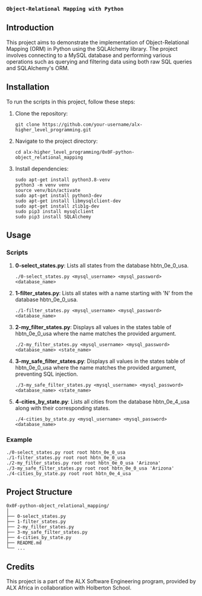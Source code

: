 ### `Object-Relational Mapping with Python`

## Introduction
This project aims to demonstrate the implementation of Object-Relational Mapping (ORM) in Python using the SQLAlchemy library. The project involves connecting to a MySQL database and performing various operations such as querying and filtering data using both raw SQL queries and SQLAlchemy's ORM.

## Installation
To run the scripts in this project, follow these steps:

1. Clone the repository:
    ```
    git clone https://github.com/your-username/alx-higher_level_programming.git
    ```

2. Navigate to the project directory:
    ```
    cd alx-higher_level_programming/0x0F-python-object_relational_mapping
    ```

3. Install dependencies:
    ```
    sudo apt-get install python3.8-venv
    python3 -m venv venv
    source venv/bin/activate
    sudo apt-get install python3-dev
    sudo apt-get install libmysqlclient-dev
    sudo apt-get install zlib1g-dev
    sudo pip3 install mysqlclient
    sudo pip3 install SQLAlchemy
    ```

## Usage
### Scripts
1. **0-select_states.py**: Lists all states from the database hbtn_0e_0_usa.
    ```
    ./0-select_states.py <mysql_username> <mysql_password> <database_name>
    ```

2. **1-filter_states.py**: Lists all states with a name starting with 'N' from the database hbtn_0e_0_usa.
    ```
    ./1-filter_states.py <mysql_username> <mysql_password> <database_name>
    ```

3. **2-my_filter_states.py**: Displays all values in the states table of hbtn_0e_0_usa where the name matches the provided argument.
    ```
    ./2-my_filter_states.py <mysql_username> <mysql_password> <database_name> <state_name>
    ```

4. **3-my_safe_filter_states.py**: Displays all values in the states table of hbtn_0e_0_usa where the name matches the provided argument, preventing SQL injection.
    ```
    ./3-my_safe_filter_states.py <mysql_username> <mysql_password> <database_name> <state_name>
    ```

5. **4-cities_by_state.py**: Lists all cities from the database hbtn_0e_4_usa along with their corresponding states.
    ```
    ./4-cities_by_state.py <mysql_username> <mysql_password> <database_name>
    ```

### Example
```
./0-select_states.py root root hbtn_0e_0_usa
./1-filter_states.py root root hbtn_0e_0_usa
./2-my_filter_states.py root root hbtn_0e_0_usa 'Arizona'
./3-my_safe_filter_states.py root root hbtn_0e_0_usa 'Arizona'
./4-cities_by_state.py root root hbtn_0e_4_usa
```

## Project Structure
```
0x0F-python-object_relational_mapping/
│
├── 0-select_states.py
├── 1-filter_states.py
├── 2-my_filter_states.py
├── 3-my_safe_filter_states.py
├── 4-cities_by_state.py
├── README.md
└── ...
```

## Credits
This project is a part of the ALX Software Engineering program, provided by ALX Africa in collaboration with Holberton School.

